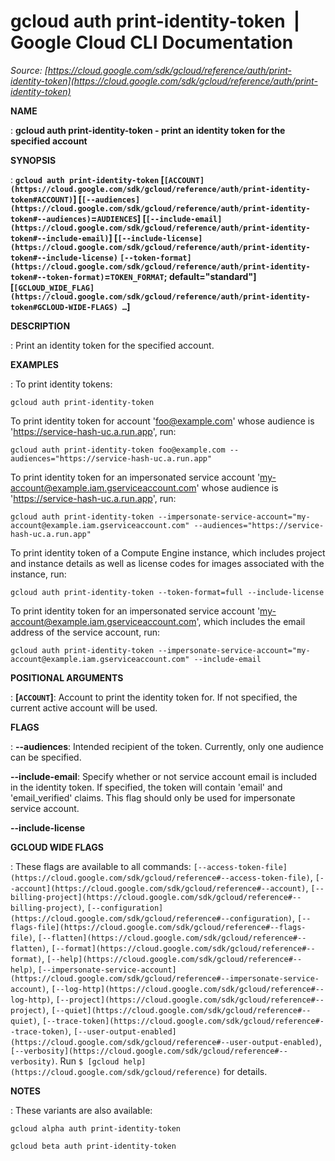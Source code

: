 # gcloud auth print-identity-token  |  Google Cloud CLI Documentation

*Source: [https://cloud.google.com/sdk/gcloud/reference/auth/print-identity-token](https://cloud.google.com/sdk/gcloud/reference/auth/print-identity-token)*

**NAME**

: **gcloud auth print-identity-token - print an identity token for the specified account**

**SYNOPSIS**

: **`gcloud auth print-identity-token` [`[ACCOUNT](https://cloud.google.com/sdk/gcloud/reference/auth/print-identity-token#ACCOUNT)`] [`[--audiences](https://cloud.google.com/sdk/gcloud/reference/auth/print-identity-token#--audiences)`=`AUDIENCES`] [`[--include-email](https://cloud.google.com/sdk/gcloud/reference/auth/print-identity-token#--include-email)`] [`[--include-license](https://cloud.google.com/sdk/gcloud/reference/auth/print-identity-token#--include-license)` `[--token-format](https://cloud.google.com/sdk/gcloud/reference/auth/print-identity-token#--token-format)`=`TOKEN_FORMAT`; default="standard"] [`[GCLOUD_WIDE_FLAG](https://cloud.google.com/sdk/gcloud/reference/auth/print-identity-token#GCLOUD-WIDE-FLAGS) …`]**

**DESCRIPTION**

: Print an identity token for the specified account.

**EXAMPLES**

: To print identity tokens:

```
gcloud auth print-identity-token
```

To print identity token for account 'foo@example.com' whose audience is
'https://service-hash-uc.a.run.app', run:

```
gcloud auth print-identity-token foo@example.com --audiences="https://service-hash-uc.a.run.app"
```

To print identity token for an impersonated service account
'my-account@example.iam.gserviceaccount.com' whose audience is
'https://service-hash-uc.a.run.app', run:

```
gcloud auth print-identity-token --impersonate-service-account="my-account@example.iam.gserviceaccount.com" --audiences="https://service-hash-uc.a.run.app"
```

To print identity token of a Compute Engine instance, which includes project and
instance details as well as license codes for images associated with the
instance, run:

```
gcloud auth print-identity-token --token-format=full --include-license
```

To print identity token for an impersonated service account
'my-account@example.iam.gserviceaccount.com', which includes the email address
of the service account, run:

```
gcloud auth print-identity-token --impersonate-service-account="my-account@example.iam.gserviceaccount.com" --include-email
```

**POSITIONAL ARGUMENTS**

: **[`ACCOUNT`]**:
Account to print the identity token for. If not specified, the current active
account will be used.

**FLAGS**

: **--audiences**:
Intended recipient of the token. Currently, only one audience can be specified.

**--include-email**:
Specify whether or not service account email is included in the identity token.
If specified, the token will contain 'email' and 'email_verified' claims. This
flag should only be used for impersonate service account.

**--include-license**

**GCLOUD WIDE FLAGS**

: These flags are available to all commands: `[--access-token-file](https://cloud.google.com/sdk/gcloud/reference#--access-token-file)`,
`[--account](https://cloud.google.com/sdk/gcloud/reference#--account)`, `[--billing-project](https://cloud.google.com/sdk/gcloud/reference#--billing-project)`,
`[--configuration](https://cloud.google.com/sdk/gcloud/reference#--configuration)`,
`[--flags-file](https://cloud.google.com/sdk/gcloud/reference#--flags-file)`,
`[--flatten](https://cloud.google.com/sdk/gcloud/reference#--flatten)`, `[--format](https://cloud.google.com/sdk/gcloud/reference#--format)`, `[--help](https://cloud.google.com/sdk/gcloud/reference#--help)`, `[--impersonate-service-account](https://cloud.google.com/sdk/gcloud/reference#--impersonate-service-account)`,
`[--log-http](https://cloud.google.com/sdk/gcloud/reference#--log-http)`,
`[--project](https://cloud.google.com/sdk/gcloud/reference#--project)`, `[--quiet](https://cloud.google.com/sdk/gcloud/reference#--quiet)`, `[--trace-token](https://cloud.google.com/sdk/gcloud/reference#--trace-token)`, `[--user-output-enabled](https://cloud.google.com/sdk/gcloud/reference#--user-output-enabled)`,
`[--verbosity](https://cloud.google.com/sdk/gcloud/reference#--verbosity)`.
Run `$ [gcloud help](https://cloud.google.com/sdk/gcloud/reference)` for details.

**NOTES**

: These variants are also available:

```
gcloud alpha auth print-identity-token
```

```
gcloud beta auth print-identity-token
```